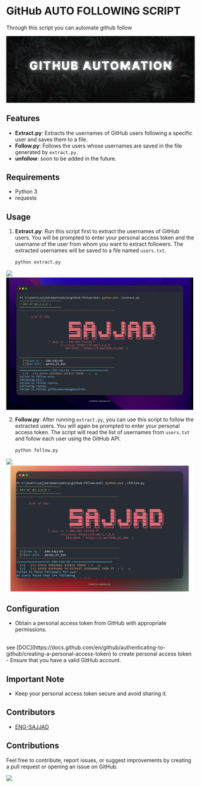# GitHub AUTO FOLLOWING SCRIPT
Through this script you can automate github follow
<div style="display: flex; justify-content: center;">
    <img src="logo.gif" alt="logo">
</div>

## Features

- **Extract.py**: Extracts the usernames of GitHub users following a specific user and saves them to a file.
- **Follow.py**: Follows the users whose usernames are saved in the file generated by `extract.py`.
- **unfollow**: soon to be added in the future.
## Requirements

- Python 3
- requests

## Usage

1. **Extract.py**: Run this script first to extract the usernames of GitHub users. You will be prompted to enter your personal access token and the username of the user from whom you want to extract followers. The extracted usernames will be saved to a file named `users.txt`.

    ```bash
    python extract.py
    ```

<img src="https://img.shields.io/badge/EXTRACT-black?style=for-the-badge&logo=python&logoColor=white"></img>
<img src="screenshot/screen1.jpg" width="500"></img>

2. **Follow.py**: After running `extract.py`, you can use this script to follow the extracted users. You will again be prompted to enter your personal access token. The script will read the list of usernames from `users.txt` and follow each user using the GitHub API.

    ```bash
    python follow.py
    ```
<img src="https://img.shields.io/badge/FOLLOW-black?style=for-the-badge&logo=python&logoColor=white"></img>
<img src="screenshot/screen2.png" width="500"></img>
## Configuration

- Obtain a personal access token from GitHub with appropriate permissions.
<br>
see [DOC](https://docs.github.com/en/github/authenticating-to-github/creating-a-personal-access-token) to  create personal access token
- Ensure that you have a valid GitHub account.

## Important Note

- Keep your personal access token secure and avoid sharing it.

## Contributors

- [ENG-SAJJAD](https://github.com/sajjad-salam)

## Contributions

Feel free to contribute, report issues, or suggest improvements by creating a pull request or opening an issue on GitHub.

<img src="https://img.shields.io/badge/PYTHON-black?style=for-the-badge&logo=python&logoColor=gold"/>
